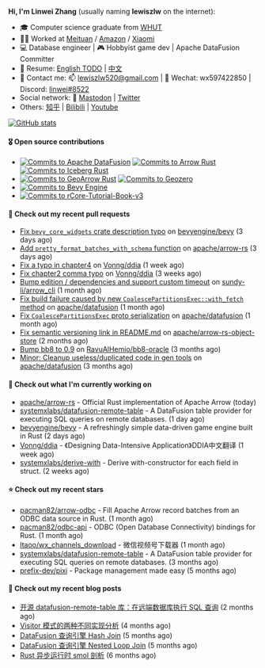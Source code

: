 **Hi, I'm Linwei Zhang** (usually naming **lewiszlw** on the internet):
- 🎓 Computer science graduate from [WHUT](https://en.wikipedia.org/wiki/Wuhan_University_of_Technology)
- 👨‍💻 Worked at [Meituan](https://about.meituan.com/home) / [Amazon](https://www.amazon.com/) / [Xiaomi](https://www.mi.com/)
- 💻 Database engineer | 🎮 Hobbyist game dev | Apache DataFusion Committer
- 📄 Resume: [English TODO](https://github.com/lewiszlw/lewiszlw/blob/main/Resume_EN.md) | [中文](https://github.com/lewiszlw/lewiszlw/blob/main/Resume_CN.md)
- 📱 Contact me: 📫 [lewiszlw520@gmail.com](mailto:lewiszlw520@gmail.com) | 💬 Wechat: wx597422850 | Discord: [linwei#8522](http://discordapp.com/users/891664307035713576)
- Social network: 🦣 [Mastodon](https://mastodon.world/@lewiszlw) | [Twitter](https://twitter.com/lewiszlw)
- Others: [知乎](https://www.zhihu.com/people/tian-qian-zhu-wu-ya) | [Bilibili](https://space.bilibili.com/43876861) | [Youtube](https://www.youtube.com/channel/UCnvri1tqAjxsp9nGQ63zUNw)

[![GitHub stats](https://github-readme-stats.vercel.app/api?username=lewiszlw&count_private=true&show_icons=true&theme=solarized-dark&include_all_commits=true)](https://github.com/anuraghazra/github-readme-stats)

#### 🎖️ Open source contributions
- [![Commits to Apache DataFusion](https://img.shields.io/github/commit-activity/t/apache/datafusion?authorFilter=lewiszlw&style=social&label=Apache%20DataFusion)](https://github.com/apache/datafusion/commits?author=lewiszlw) [![Commits to Arrow Rust](https://img.shields.io/github/commit-activity/t/apache/arrow-rs?authorFilter=lewiszlw&style=social&label=Arrow%20Rust)](https://github.com/apache/arrow-rs/commits?author=lewiszlw) [![Commits to Iceberg Rust](https://img.shields.io/github/commit-activity/t/apache/iceberg-rust?authorFilter=lewiszlw&style=social&label=Iceberg%20Rust)](https://github.com/apache/iceberg-rust/commits?author=lewiszlw)
- [![Commits to GeoArrow Rust](https://img.shields.io/github/commit-activity/t/geoarrow/geoarrow-rs?authorFilter=lewiszlw&style=social&label=GeoArrow%20Rust)](https://github.com/geoarrow/geoarrow-rs/commits?author=lewiszlw) [![Commits to Geozero](https://img.shields.io/github/commit-activity/t/georust/geozero?authorFilter=lewiszlw&style=social&label=Geozero)](https://github.com/georust/geozero/commits?author=lewiszlw)
- [![Commits to Bevy Engine](https://img.shields.io/github/commit-activity/t/bevyengine/bevy?authorFilter=lewiszlw&style=social&label=Bevy%20Engine)](https://github.com/bevyengine/bevy/commits?author=lewiszlw)
- [![Commits to rCore-Tutorial-Book-v3](https://img.shields.io/github/commit-activity/t/rcore-os/rCore-Tutorial-Book-v3?authorFilter=lewiszlw&style=social&label=rCore%20Tutorial%20Book)](https://github.com/rcore-os/rCore-Tutorial-Book-v3/commits?author=lewiszlw)

#### 🔨 Check out my recent pull requests

- [Fix `bevy_core_widgets`  crate description typo](https://github.com/bevyengine/bevy/pull/19578) on [bevyengine/bevy](https://github.com/bevyengine/bevy) (3 days ago)
- [Add `pretty_format_batches_with_schema` function](https://github.com/apache/arrow-rs/pull/7642) on [apache/arrow-rs](https://github.com/apache/arrow-rs) (3 days ago)
- [Fix a typo in chapter4](https://github.com/Vonng/ddia/pull/358) on [Vonng/ddia](https://github.com/Vonng/ddia) (1 week ago)
- [Fix chapter2 comma typo](https://github.com/Vonng/ddia/pull/356) on [Vonng/ddia](https://github.com/Vonng/ddia) (3 weeks ago)
- [Bump edition / dependencies and support custom timeout](https://github.com/sundy-li/arrow_cli/pull/23) on [sundy-li/arrow_cli](https://github.com/sundy-li/arrow_cli) (1 month ago)
- [Fix build failure caused by new `CoalescePartitionsExec::with_fetch` method](https://github.com/apache/datafusion/pull/15849) on [apache/datafusion](https://github.com/apache/datafusion) (1 month ago)
- [Fix `CoalescePartitionsExec` proto serialization](https://github.com/apache/datafusion/pull/15824) on [apache/datafusion](https://github.com/apache/datafusion) (1 month ago)
- [Fix semantic versioning link in README.md](https://github.com/apache/arrow-rs-object-store/pull/317) on [apache/arrow-rs-object-store](https://github.com/apache/arrow-rs-object-store) (2 months ago)
- [Bump bb8 to 0.9](https://github.com/RavuAlHemio/bb8-oracle/pull/2) on [RavuAlHemio/bb8-oracle](https://github.com/RavuAlHemio/bb8-oracle) (3 months ago)
- [Minor: Cleanup useless/duplicated code in gen tools](https://github.com/apache/datafusion/pull/15113) on [apache/datafusion](https://github.com/apache/datafusion) (3 months ago)

#### 👷 Check out what I'm currently working on

- [apache/arrow-rs](https://github.com/apache/arrow-rs) - Official Rust implementation of Apache Arrow (today)
- [systemxlabs/datafusion-remote-table](https://github.com/systemxlabs/datafusion-remote-table) - A DataFusion table provider for executing SQL queries on remote databases. (1 day ago)
- [bevyengine/bevy](https://github.com/bevyengine/bevy) - A refreshingly simple data-driven game engine built in Rust (2 days ago)
- [Vonng/ddia](https://github.com/Vonng/ddia) - 《Designing Data-Intensive Application》DDIA中文翻译 (1 week ago)
- [systemxlabs/derive-with](https://github.com/systemxlabs/derive-with) - Derive with-constructor for each field in struct. (2 weeks ago)

#### ⭐ Check out my recent stars

- [pacman82/arrow-odbc](https://github.com/pacman82/arrow-odbc) - Fill Apache Arrow record batches from an ODBC data source in Rust. (1 month ago)
- [pacman82/odbc-api](https://github.com/pacman82/odbc-api) - ODBC (Open Database Connectivity) bindings for Rust. (1 month ago)
- [ltaoo/wx_channels_download](https://github.com/ltaoo/wx_channels_download) - 微信视频号下载器 (1 month ago)
- [systemxlabs/datafusion-remote-table](https://github.com/systemxlabs/datafusion-remote-table) - A DataFusion table provider for executing SQL queries on remote databases. (3 months ago)
- [prefix-dev/pixi](https://github.com/prefix-dev/pixi) - Package management made easy (5 months ago)

#### 📜 Check out my recent blog posts

- [开源 datafusion-remote-table 库：在远端数据库执行 SQL 查询](https://systemxlabs.github.io/blog/datafusion-remote-table-intro/) (2 months ago)
- [Visitor 模式的两种不同实现分析](https://systemxlabs.github.io/blog/visitor-pattern/) (4 months ago)
- [DataFusion 查询引擎 Hash Join](https://systemxlabs.github.io/blog/datafusion-hash-join/) (5 months ago)
- [DataFusion 查询引擎 Nested Loop Join](https://systemxlabs.github.io/blog/datafusion-nested-loop-join/) (5 months ago)
- [Rust 异步运行时 smol 剖析](https://systemxlabs.github.io/blog/smol-async-runtime/) (6 months ago)
